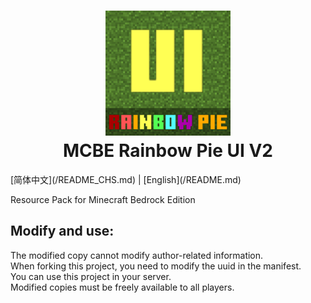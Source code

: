 <h1 align="center">
  <img src="https://github.com/MintCoolMC/MCBE_RainbowPieUI2/blob/main/pack_icon.png?raw=true" alt="LOGO" width="200">
  <br>MCBE Rainbow Pie UI V2<br>
</h1>
[简体中文](/README_CHS.md) | [English](/README.md)

Resource Pack for Minecraft Bedrock Edition

Modify and use:
--
The modified copy cannot modify author-related information.  
When forking this project, you need to modify the uuid in the manifest.  
You can use this project in your server.  
Modified copies must be freely available to all players.  
